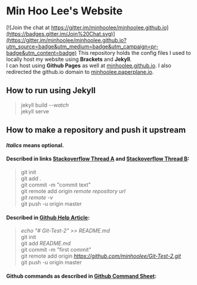 # Min Hoo Lee's Website

[![Join the chat at https://gitter.im/minhoolee/minhoolee.github.io](https://badges.gitter.im/Join%20Chat.svg)](https://gitter.im/minhoolee/minhoolee.github.io?utm_source=badge&utm_medium=badge&utm_campaign=pr-badge&utm_content=badge)
This repository holds the config files I used to locally host my website using **Brackets** and **Jekyll**.  
I can host using **Github Pages** as well at [minhoolee.github.io](minhoolee.github.io).
I also redirected the github.io domain to [minhoolee.paperplane.io](minhoolee.paperplane.io).

## How to run using Jekyll
> jekyll build _--watch_  
jekyll serve

## How to make a repository and push it upstream
#### _Italics_ means optional.
#### Described in links [Stackoverflow Thread A](http://stackoverflow.com/questions/1960799/using-git-and-dropbox-together-effectively) and  [Stackoverflow Thread B](http://stackoverflow.com/questions/19312622/git-push-vs-git-push-origin-branchname):
> git init  
git add .  
git commit -m "commit text"  
git remote add origin _remote repository url_  
_git remote -v_  
git push -u origin master

#### Described in [Github Help Article](https://help.github.com/articles/adding-an-existing-project-to-github-using-the-command-line/): 
> _echo "# Git-Test-2" >> README.md_  
git init  
git add _README.md_  
git commit -m "first commit"  
git remote add origin _https://github.com/minhoolee/Git-Test-2.git_  
git push -u origin master

#### Github commands as described in [Github Command Sheet](https://github.com/WebDevStudios/CLI-Cheat-Sheet/blob/master/git-commands.md):
